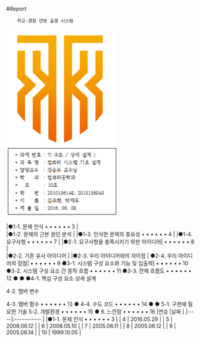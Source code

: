#*Report*

        학교-경찰 연동 출결 시스템



![마크](https://github.com/parkjaewoo/CSD10/blob/master/%EB%A7%88%ED%81%AC.PNG?raw=true)


|●1-1. 문제 인식  • • • • • •     3                           |    
|●1-2. 문제의 근본 원인 분석                                  |
|●1-3. 인식한 문제의 중요성  • • • • • •     4                | 
|●1-4. 요구사항  • • • • • •     7                            | 
|●2-1. 요구사항을 충족시키기 위한 아이디어| • • • • • •     8 |   
|●2-2. 기존 유사 아이디어                                     |
|●2-3. 우리 아이디어와의 차이점                               |
●2-4. 우리 아이디어의 장점| • • • • • •     9 
●3-1. 시스템 구성 요소와 기능 및 입출력| • • • • • •     10
●3-2. 시스템 구성 요소 간 동작 흐름 • • • • • •     11
●3-3. 전체 흐름도 • • • • • •     12
●
●
●4-1. 핵심 구성 요소 상세 설계

4-2. 멤버 변수

4-3. 멤버 함수
• • • • • •     13
●
4-4. 수도 코드
• • • • • •     14
●
●
5-1. 구현에 필요한 기술
5-2. 개발환경
• • • • • •     15
●
6. 느낀점
• • • • • •     16
|연승 |날짜         |
|:----|:----------- |
|●1-1. 문제 인식  • • • • • •     3  |
| 4   | 2016.05.29  | 
| 5   | 2008.06.12  | 
| 6   | 2008.05.10  | 
| 7   | 2005.06.11  |
| 8   | 2005.06.12  |
| 9   | 2005.06.14  | 
| 10  | 1999.10.05  | 
